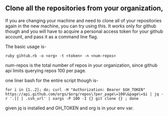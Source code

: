 ## Clone all the repositories from your organization,
If you are changing your machine and need to clone all of your repositories again in the new machine, you can try using this.
It works only for github though and you will have to acquire a personal access token for your github account, and pass it as a command line flag.

The basic usage is- 
```
ruby gihtub.rb -o <org> -t <token> -n <num-repos>
```

num-repos is the total number of repos in your organization, since github api limits querying repos 100 per page.

one liner bash for the entire script though is- 
```
for i in {1..2}; do; curl -H "Authorization: Bearer $GH_TOKEN" https://api.github.com/orgs/$org/repos\?per_page\=100\&page\=$i | jq -r '.[] | .ssh_url' | xargs -P 100 -I {} git clone {} ; done
```

given jq is installed and GH_TOKEN and org is in your env var.
